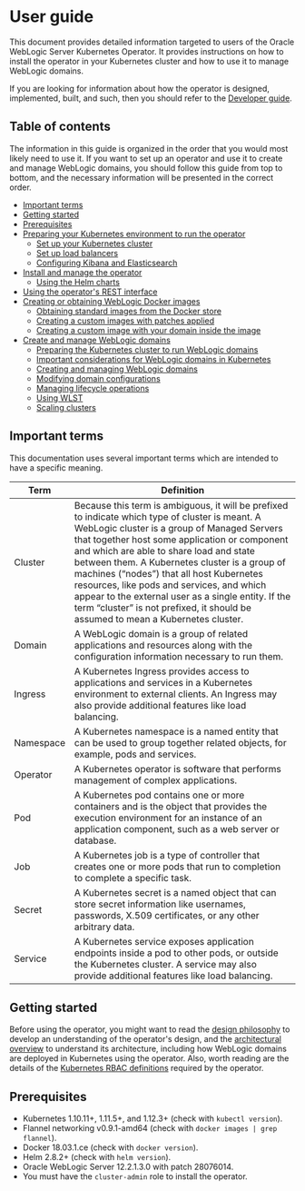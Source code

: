 # User guide

This document provides detailed information targeted to users of the Oracle WebLogic
Server Kubernetes Operator.  It provides instructions on how to install the operator in your
Kubernetes cluster and how to use it to manage WebLogic domains.  

If you are looking for information about how the operator is designed, implemented, built, and such, then
you should refer to the [Developer guide](developer.md).

## Table of contents

The information in this guide is organized in the order that you would most likely need to use it.  If you
want to set up an operator and use it to create and manage WebLogic domains, you should
follow this guide from top to bottom, and the necessary information will be
presented in the correct order.

* [Important terms](#important-terms)
* [Getting started](#getting-started)
* [Prerequisites](#prerequisites)
* [Preparing your Kubernetes environment to run the operator](prepare-k8s.md)
  * [Set up your Kubernetes cluster](prepare-k8s.md#set-up-your-kubernetes-cluster)
  * [Set up load balancers](prepare-k8s.md#load-balancing-with-an-ingress-controller-or-a-web-server)
  * [Configuring Kibana and Elasticsearch](prepare-k8s.md#configuring-kibana-and-elasticsearch)
* [Install and manage the operator](install.md)
  * [Using the Helm charts](helm-charts.md)
* [Using the operator's REST interface](rest.md)
* [Creating or obtaining WebLogic Docker images](weblogic-docker-images.md)
  * [Obtaining standard images from the Docker store](weblogic-docker-images.md#obtaining-standard-images-from-the-docker-store)
  * [Creating a custom images with patches applied](weblogic-docker-images.md#creating-a-custom-images-with-patches-applied)
  * [Creating a custom image with your domain inside the image](weblogic-docker-images.md#creating-a-custom-image-with-your-domain-inside-the-image)
* [Create and manage WebLogic domains](domains.md)
  * [Preparing the Kubernetes cluster to run WebLogic domains](domains.md#preparing-the-kubernetes-cluster-to-run-weblogic-domains)
  * [Important considerations for WebLogic domains in Kubernetes](domains.md#important-considerations-for-weblogic-domains-in-kubernetes)
  * [Creating and managing WebLogic domains](creating-domain.md)
  * [Modifying domain configurations](domains.md#modifying-domain-configurations)
  * [Managing lifecycle operations](domains.md#managing-lifecycle-operations)
  * [Using WLST](wlst.md)
  * [Scaling clusters](scaling.md)

## Important terms

This documentation uses several important terms which are intended to have a specific meaning.

|Term	| Definition |
| --- | --- |
| Cluster	| Because this term is ambiguous, it will be prefixed to indicate which type of cluster is meant.  A WebLogic cluster is a group of Managed Servers that together host some application or component and which are able to share load and state between them.  A Kubernetes cluster is a group of machines (“nodes”) that all host Kubernetes resources, like pods and services, and which appear to the external user as a single entity.  If the term “cluster” is not prefixed, it should be assumed to mean a Kubernetes cluster. |
| Domain	| A WebLogic domain is a group of related applications and resources along with the configuration information necessary to run them. |
| Ingress	| A Kubernetes Ingress provides access to applications and services in a Kubernetes environment to external clients.  An Ingress may also provide additional features like load balancing. |
| Namespace	| A Kubernetes namespace is a named entity that can be used to group together related objects, for example, pods and services. |
| Operator	| A Kubernetes operator is software that performs management of complex applications. |
| Pod	    | A Kubernetes pod contains one or more containers and is the object that provides the execution environment for an instance of an application component, such as a web server or database. |
| Job	    | A Kubernetes job is a type of controller that creates one or more pods that run to completion to complete a specific task. |
| Secret	| A Kubernetes secret is a named object that can store secret information like usernames, passwords, X.509 certificates, or any other arbitrary data. |
| Service	| A Kubernetes service exposes application endpoints inside a pod to other pods, or outside the Kubernetes cluster.  A service may also provide additional features like load balancing. |

## Getting started

Before using the operator, you might want to read the [design philosophy](design.md) to develop an understanding of the operator's design, and the [architectural overview](architecture.md) to understand its architecture, including how WebLogic domains are deployed in Kubernetes using the operator. Also, worth reading are the details of the [Kubernetes RBAC definitions](rbac.md) required by the operator.

## Prerequisites

* Kubernetes 1.10.11+, 1.11.5+, and 1.12.3+  (check with `kubectl version`).
* Flannel networking v0.9.1-amd64 (check with `docker images | grep flannel`).
* Docker 18.03.1.ce (check with `docker version`).
* Helm 2.8.2+ (check with `helm version`).
* Oracle WebLogic Server 12.2.1.3.0 with patch 28076014.
* You must have the `cluster-admin` role to install the operator.
